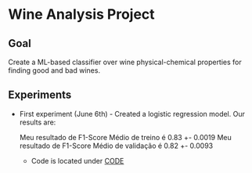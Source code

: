 # Wine Analysis Project


## Goal

Create a ML-based classifier over wine physical-chemical properties for finding good and bad wines.


## Experiments

 * First experiment (June 6th) - Created a logistic regression model. Our results are:
    
    Meu resultado de F1-Score Médio de treino é  0.83 +-  0.0019 
    Meu resultado de F1-Score Médio de validação é  0.82 +-  0.0093 

    * Code is located under [CODE](../../Code/Models/LogisticRegression_Experiment1.ipynb)

